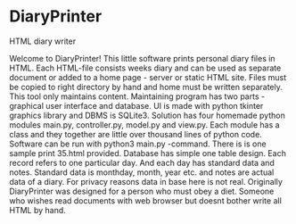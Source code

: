 # DiaryPrinter
HTML diary writer

Welcome to DiaryPrinter! This little software prints personal diary files in HTML. Each HTML-file consists weeks diary and can be used as separate document or added to a home page - server or static HTML site. Files must be copied to right directory by hand and home must be written separately. This tool only maintains content.
Maintaining program has two parts - graphical user interface and database. UI is made with python tkinter graphics library and DBMS is SQLite3. Solution has four homemade python modules main.py, controller.py, model.py and view.py. Each module has a class and they together are little over thousand lines of python code. Software can be run with python3 main.py -command. There is is one sample print 35.html provided. Database has simple one table design. Each record refers to one particular day. And each day has standard data and notes. Standard data is monthday, month, year etc. and notes are actual data of a diary. For privacy reasons data in base here is not real. Originally DiaryPrinter was designed for a person who must obey a diet. Someone who wishes read documents with web browser but doesnt bother write all HTML by hand.
